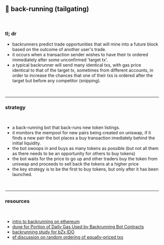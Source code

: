 ## 🥪 back-running (tailgating)

<br>


### tl; dr

* backrunners predict trade opportunities that will mine into a future block based on the outcome of another user's trade.
* it occurs when a transaction sender wishes to have their tx ordered immediately after some unconfirmed 'target tx'.
* a typical backrunner will send many identical txs, with gas price identical to that of the target tx, sometimes from different accounts, in order to increase the chances that one of their txs is ordered after the target but before any competitor (snipping).

<br>

---

### strategy

<br>

* a back-running bot that back-runs new token listings.
* it monitors the mempool for new pairs being created on uniswap, if it finds a new pair the bot places a buy transaction imediately behind the initial liquidity.
* the bot swoops in and buys as many tokens as possible (but not all them as there needs to be an opportunity for others to buy tokens)
* the bot waits for the price to go up and other traders buy the token from uniswap and proceeds to sell back the tokens at a higher price
* the key strategy is to be the first to buy tokens, but only after it has been launched.

<br>

---

### resources

<br>

* [intro to backrunning on ethereum](https://www.youtube.com/watch?v=ApAJ1afUbBI)
* [dune for Portion of Daily Gas Used by Backrunning Bot Contracts](https://dune.com/phabc/backrunning-bots-gas-consumption)
* [backrunning study for bZx IDO](https://amanusk.medium.com/the-fastest-draw-on-the-blockchain-bzrx-example-6bd19fabdbe1)
* [ef discussion on random ordering of equally-priced txs](https://github.com/ethereum/go-ethereum/issues/21350)

